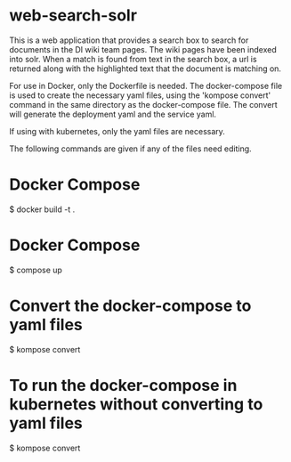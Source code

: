 # web-search-solr

This is a web application that provides a search box to search for documents in the DI wiki team pages.  The wiki pages have been indexed into solr.  When a match is found from text in the search box, a url is returned along with the highlighted text that the document is matching on. 


For use in Docker, only the Dockerfile is needed.  The docker-compose file is used to create the necessary yaml files, using the 'kompose convert' command in the same directory as the docker-compose file.  The convert will generate the deployment yaml and the service yaml. 

If using with kubernetes, only the yaml files are necessary.

The following commands are given if any of the files need editing.


# Docker Compose

  $ docker build -t <nameyourimage> .
	

# Docker Compose

  $ compose up
	

# Convert the docker-compose to yaml files


  $ kompose convert

# To run the docker-compose in kubernetes without converting to yaml files

  $ kompose convert
